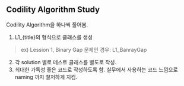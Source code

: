 ## Codility Algorithm Study

Codility Algorithm을 하나씩 풀어봄.

1. L1_{title}의 형식으로 클래스를 생성
> ex) Lession 1, Binary Gap 문제인 경우: L1_BanrayGap
2. 각 solution 별로 테스트 클래스를 별도로 작성.
3. 최대한 가독성 좋은 코드로 작성하도록 함. 실무에서 사용하는 코드 느낌으로 naming 까지 철저하게 지킴.
